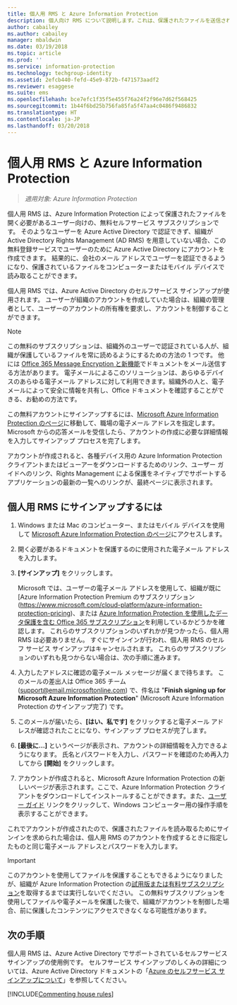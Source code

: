 ```yaml
---
title: 個人用 RMS と Azure Information Protection
description: 個人向け RMS について説明します。これは、保護されたファイルを送信されているものの、IT 部門が Azure でユーザー用のアカウントを管理していないために認証されないユーザー向けの、無料のセルフサービス サブスクリプションです。
author: cabailey
ms.author: cabailey
manager: mbaldwin
ms.date: 03/19/2018
ms.topic: article
ms.prod: ''
ms.service: information-protection
ms.technology: techgroup-identity
ms.assetid: 2efcb440-fefd-45e9-872b-f471573aadf2
ms.reviewer: esaggese
ms.suite: ems
ms.openlocfilehash: bce7efc1f35f5e455f76a24f2f96e7d62f568425
ms.sourcegitcommit: 1b44f6bd25b756fa85fa5f47aa4c0486f9486832
ms.translationtype: HT
ms.contentlocale: ja-JP
ms.lasthandoff: 03/20/2018
---
```

# <a name="rms-for-individuals-and-azure-information-protection"></a>個人用 RMS と Azure Information Protection

>*適用対象: Azure Information Protection*

個人用 RMS は、Azure Information Protection によって保護されたファイルを開く必要があるユーザー向けの、無料セルフサービス サブスクリプションです。 そのようなユーザーを Azure Active Directory で認証できず、組織が Active Directory Rights Management (AD RMS) を用意していない場合、この無料登録サービスでユーザーのために Azure Active Directory にアカウントを作成できます。 結果的に、会社のメール アドレスでユーザーを認証できるようになり、保護されているファイルをコンピューターまたはモバイル デバイスで読み取ることができます。

個人用 RMS では、Azure Active Directory のセルフサービス サインアップが使用されます。 ユーザーが組織のアカウントを作成していた場合は、組織の管理者として、ユーザーのアカウントの所有権を要求し、アカウントを制御することができます。 


> [!NOTE]
> この無料のサブスクリプションは、組織外のユーザーで認証されている人が、組織が保護しているファイルを常に読めるようにするための方法の 1 つです。 他には [Office 365 Message Encryption と新機能](https://support.office.com/article/7ff0c040-b25c-4378-9904-b1b50210d00e)でドキュメントをメール送信する方法があります。 電子メールによるこのソリューションは、あらゆるデバイスのあらゆる電子メール アドレスに対して利用できます。組織外の人と、電子メールによって安全に情報を共有し、Office ドキュメントを確認することができる、お勧めの方法です。 

この無料アカウントにサインアップするには、[Microsoft Azure Information Protection のページ](https://aka.ms/rms-signup)に移動して、職場の電子メール アドレスを指定します。 Microsoft からの応答メールを受信したら、アカウントの作成に必要な詳細情報を入力してサインアップ プロセスを完了します。 

アカウントが作成されると、各種デバイス用の Azure Information Protection クライアントまたはビューアーをダウンロードするためのリンク、ユーザー ガイドへのリンク、Rights Management による保護をネイティブでサポートするアプリケーションの最新の一覧へのリンクが、最終ページに表示されます。 

## <a name="to-sign-up-for-rms-for-individuals"></a>個人用 RMS にサインアップするには

1. Windows または Mac のコンピューター、またはモバイル デバイスを使用して [Microsoft Azure Information Protection のページ](https://aka.ms/rms-signup)にアクセスします。

2. 開く必要があるドキュメントを保護するのに使用された電子メール アドレスを入力します。

3. **[サインアップ]** をクリックします。

    Microsoft では、ユーザーの電子メール アドレスを使用して、組織が既に [Azure Information Protection Premium のサブスクリプション(https://www.microsoft.com/cloud-platform/azure-information-protection-pricing)、または [Azure Information Protection を使用したデータ保護を含む Office 365 サブスクリプション](http://download.microsoft.com/download/E/C/F/ECF42E71-4EC0-48FF-AA00-577AC14D5B5C/Azure_Information_Protection_licensing_datasheet_EN-US.pdf)を利用しているかどうかを確認します。 これらのサブスクリプションのいずれかが見つかったら、個人用 RMS は必要ありません。 すぐにサインインが行われ、個人用 RMS のセルフ サービス サインアップはキャンセルされます。 これらのサブスクリプションのいずれも見つからない場合は、次の手順に進みます。

4. 入力したアドレスに確認の電子メール メッセージが届くまで待ちます。 このメールの差出人は Office 365 チーム (support@email.microsoftonline.com) で、件名は "**Finish signing up for Microsoft Azure Information Protection**" (Microsoft Azure Information Protection のサインアップ完了) です。

5. このメールが届いたら、**[はい、私です]** をクリックすると電子メール アドレスが確認されたことになり、サインアップ プロセスが完了します。

6. **[最後に...]** というページが表示され、アカウントの詳細情報を入力できるようになります。 氏名とパスワードを入力し、パスワードを確認のため再入力してから **[開始]** をクリックします。

7. アカウントが作成されると、Microsoft Azure Information Protection の新しいページが表示されます。ここで、Azure Information Protection クライアントをダウンロードしてインストールすることができます。また、[ユーザー ガイド](../rms-client/client-user-guide.md) リンクをクリックして、Windows コンピューター用の操作手順を表示することができます。

これでアカウントが作成されたので、保護されたファイルを読み取るためにサインインを求められた場合は、個人用 RMS のアカウントを作成するときに指定したものと同じ電子メール アドレスとパスワードを入力します。

> [!IMPORTANT]
> このアカウントを使用してファイルを保護することもできるようになりましたが、組織が Azure Information Protection の[試用版または有料サブスクリプション](https://azure.microsoft.com/pricing/details/information-protection/)を取得するまでは実行しないでください。 この無料サブスクリプションを使用してファイルや電子メールを保護した後で、組織がアカウントを制御した場合、前に保護したコンテンツにアクセスできなくなる可能性があります。


## <a name="next-steps"></a>次の手順
個人用 RMS は、Azure Active Directory でサポートされているセルフサービス サインアップの使用例です。 セルフサービス サインアップのしくみの詳細については、Azure Active Directory ドキュメントの「[Azure のセルフサービス サインアップについて](/active-directory/active-directory-self-service-signup)」を参照してください。

[!INCLUDE[Commenting house rules](../includes/houserules.md)]

